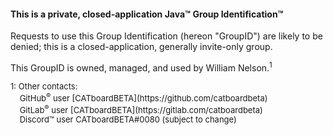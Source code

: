 #### This is a private, closed-application Java&trade;  Group Identification&trade;
Requests to use this Group Identification (hereon "GroupID") are likely to be denied; this is a closed-application, generally invite-only group. 

This GroupID is owned, managed, and used by William Nelson.<sup>1</sup>

<font size=2em style="line-height:1.2;">
1:  Other contacts:<br>
&nbsp;&nbsp;&nbsp;&nbsp;GitHub<sup>&reg;</sup> user [CATboardBETA](https://github.com/catboardbeta)<br>
&nbsp;&nbsp;&nbsp;&nbsp;GitLab<sup>&reg;</sup> user [CATboardBETA](https://gitlab.com/catboardbeta)<br>
&nbsp;&nbsp;&nbsp;&nbsp;Discord&trade; user 	CATboardBETA#0080 (subject to change)
</font>
